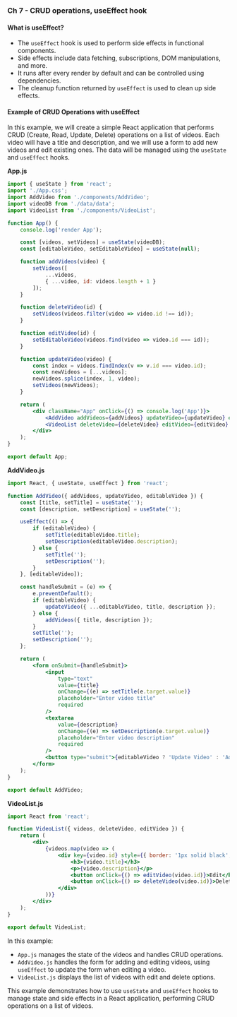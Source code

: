 ### Ch 7 - CRUD operations, useEffect hook

#### What is useEffect?
- The `useEffect` hook is used to perform side effects in functional components.
- Side effects include data fetching, subscriptions, DOM manipulations, and more.
- It runs after every render by default and can be controlled using dependencies.
- The cleanup function returned by `useEffect` is used to clean up side effects.

#### Example of CRUD Operations with useEffect

In this example, we will create a simple React application that performs CRUD (Create, Read, Update, Delete) operations on a list of videos. Each video will have a title and description, and we will use a form to add new videos and edit existing ones. The data will be managed using the `useState` and `useEffect` hooks.

**App.js**

```jsx
import { useState } from 'react';
import './App.css';
import AddVideo from './components/AddVideo';
import videoDB from './data/data';
import VideoList from './components/VideoList';

function App() {
    console.log('render App');

    const [videos, setVideos] = useState(videoDB);
    const [editableVideo, setEditableVideo] = useState(null);

    function addVideos(video) {
        setVideos([
            ...videos,
            { ...video, id: videos.length + 1 }
        ]);
    }

    function deleteVideo(id) {
        setVideos(videos.filter(video => video.id !== id));
    }

    function editVideo(id) {
        setEditableVideo(videos.find(video => video.id === id));
    }

    function updateVideo(video) {
        const index = videos.findIndex(v => v.id === video.id);
        const newVideos = [...videos];
        newVideos.splice(index, 1, video);
        setVideos(newVideos);
    }

    return (
        <div className="App" onClick={() => console.log('App')}>
            <AddVideo addVideos={addVideos} updateVideo={updateVideo} editableVideo={editableVideo}></AddVideo>
            <VideoList deleteVideo={deleteVideo} editVideo={editVideo} videos={videos}></VideoList>
        </div>
    );
}

export default App;
```

**AddVideo.js**

```jsx
import React, { useState, useEffect } from 'react';

function AddVideo({ addVideos, updateVideo, editableVideo }) {
    const [title, setTitle] = useState('');
    const [description, setDescription] = useState('');

    useEffect(() => {
        if (editableVideo) {
            setTitle(editableVideo.title);
            setDescription(editableVideo.description);
        } else {
            setTitle('');
            setDescription('');
        }
    }, [editableVideo]);

    const handleSubmit = (e) => {
        e.preventDefault();
        if (editableVideo) {
            updateVideo({ ...editableVideo, title, description });
        } else {
            addVideos({ title, description });
        }
        setTitle('');
        setDescription('');
    };

    return (
        <form onSubmit={handleSubmit}>
            <input
                type="text"
                value={title}
                onChange={(e) => setTitle(e.target.value)}
                placeholder="Enter video title"
                required
            />
            <textarea
                value={description}
                onChange={(e) => setDescription(e.target.value)}
                placeholder="Enter video description"
                required
            />
            <button type="submit">{editableVideo ? 'Update Video' : 'Add Video'}</button>
        </form>
    );
}

export default AddVideo;
```

**VideoList.js**

```jsx
import React from 'react';

function VideoList({ videos, deleteVideo, editVideo }) {
    return (
        <div>
            {videos.map(video => (
                <div key={video.id} style={{ border: '1px solid black', margin: '10px', padding: '10px' }}>
                    <h3>{video.title}</h3>
                    <p>{video.description}</p>
                    <button onClick={() => editVideo(video.id)}>Edit</button>
                    <button onClick={() => deleteVideo(video.id)}>Delete</button>
                </div>
            ))}
        </div>
    );
}

export default VideoList;
```

In this example:
- `App.js` manages the state of the videos and handles CRUD operations.
- `AddVideo.js` handles the form for adding and editing videos, using `useEffect` to update the form when editing a video.
- `VideoList.js` displays the list of videos with edit and delete options.

This example demonstrates how to use `useState` and `useEffect` hooks to manage state and side effects in a React application, performing CRUD operations on a list of videos.
